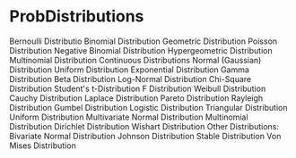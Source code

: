 # ProbDistributions

Bernoulli Distributio 
Binomial Distribution
Geometric Distribution
Poisson Distribution
Negative Binomial Distribution
Hypergeometric Distribution
Multinomial Distribution
Continuous Distributions
Normal (Gaussian) Distribution
Uniform Distribution
Exponential Distribution
Gamma Distribution
Beta Distribution
Log-Normal Distribution
Chi-Square Distribution
Student's t-Distribution
F Distribution
Weibull Distribution
Cauchy Distribution
Laplace Distribution
Pareto Distribution
Rayleigh Distribution
Gumbel Distribution
Logistic Distribution
Triangular Distribution
Uniform Distribution
Multivariate Normal Distribution
Multinomial Distribution
Dirichlet Distribution
Wishart Distribution
Other Distributions:
Bivariate Normal Distribution
Johnson Distribution
Stable Distribution
Von Mises Distribution
